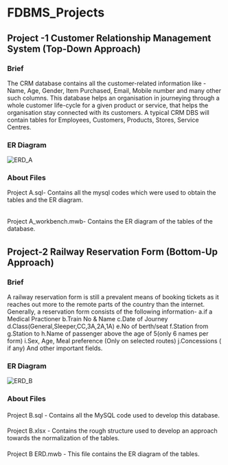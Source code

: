 # FDBMS_Projects
## Project -1 Customer Relationship Management System (Top-Down Approach)
### Brief  
The CRM database contains all the customer-related information like - Name, Age, Gender, Item Purchased, Email, Mobile number and many other such columns. This database helps an organisation in journeying through a whole customer life-cycle for a given product or service, that helps the organisation stay connected with its customers. A typical CRM DBS will contain tables for Employees, Customers, Products, Stores, Service Centres.
### ER Diagram
![ERD_A](https://user-images.githubusercontent.com/93238067/157729511-c94edbec-2f40-4d3e-88c1-9baba13a9572.jpg)



### About Files
Project A.sql- Contains all the mysql codes which were used to obtain the tables and the ER diagram.
######
Project A_workbench.mwb- Contains the ER diagram of the tables of the database.
######

## Project-2 Railway Reservation Form (Bottom-Up Approach)
### Brief
A railway reservation form is still a prevalent means of booking tickets as it reaches out more to the remote parts of the country than the internet. Generally, a reservation form consists of the following information-
a.if a Medical Practioner
b.Train No & Name
c.Date of Journey
d.Class(General,Sleeper,CC,3A,2A,1A)
e.No of berth/seat
f.Station from
g.Station to
h.Name of passenger above the age of 5(only 6 names per form)
i.Sex, Age, Meal preference (Only on selected routes)
j.Concessions ( if any)
And other important fields.
####
### ER Diagram
![ERD_B](https://user-images.githubusercontent.com/93238067/157729590-9ab6cac8-5e74-4f2c-abc4-19887e2cde0a.jpg)


####
### About Files
####
Project B.sql - Contains all the MySQL code used to develop this database.
####
Project B.xlsx - Contains the rough structure used to develop an approach towards the normalization of the tables.
####
Project B ERD.mwb - This file contains the ER diagram of the tables.
